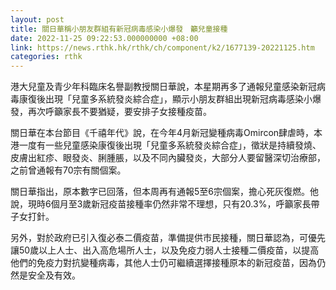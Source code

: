 ```yaml
---
layout: post
title: 關日華稱小朋友群組有新冠病毒感染小爆發　籲兒童接種
date: 2022-11-25 09:22:53.000000000 +08:00
link: https://news.rthk.hk/rthk/ch/component/k2/1677139-20221125.htm
categories: rthk
---
```


港大兒童及青少年科臨床名譽副教授關日華說，本星期再多了通報兒童感染新冠病毒康復後出現「兒童多系統發炎綜合症」，顯示小朋友群組出現新冠病毒感染小爆發，再次呼籲家長不要猶疑，要安排子女接種疫苗。

關日華在本台節目《千禧年代》說，在今年4月新冠變種病毒Omircon肆虐時，本港一度有一些兒童感染康復後出現「兒童多系統發炎綜合症」，徵狀是持續發燒、皮膚出紅疹、眼發炎、脷腫脹，以及不同內臟發炎，大部分人要留醫深切治療部，之前曾通報有70宗有關個案。

關日華指出，原本數字已回落，但本周再有通報5至6宗個案，擔心死灰復燃。他說，現時6個月至3歲新冠疫苗接種率仍然非常不理想，只有20.3%，呼籲家長帶子女打針。

另外，對於政府已引入復必泰二價疫苗，準備提供市民接種，關日華認為，可優先讓50歲以上人士、出入高危場所人士，以及免疫力弱人士接種二價疫苗，以提高他們的免疫力對抗變種病毒，其他人士仍可繼續選擇接種原本的新冠疫苗，因為仍然是安全及有效。
